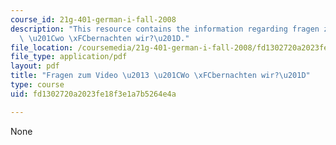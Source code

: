 ```yaml
---
course_id: 21g-401-german-i-fall-2008
description: "This resource contains the information regarding fragen zum video \u2013\
  \ \u201Cwo \xFCbernachten wir?\u201D."
file_location: /coursemedia/21g-401-german-i-fall-2008/fd1302720a2023fe18f3e1a7b5264e4a_MIT21G_401F08_vid_kap2.pdf
file_type: application/pdf
layout: pdf
title: "Fragen zum Video \u2013 \u201CWo \xFCbernachten wir?\u201D"
type: course
uid: fd1302720a2023fe18f3e1a7b5264e4a

---
```

None